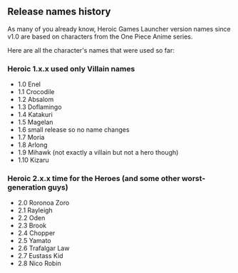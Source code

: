 ## Release names history

As many of you already know, Heroic Games Launcher version names since v1.0 are based on characters from the One Piece Anime series.

Here are all the character's names that were used so far:

### Heroic 1.x.x used only Villain names

* 1.0 Enel
* 1.1 Crocodile
* 1.2 Absalom
* 1.3 Doflamingo
* 1.4 Katakuri
* 1.5 Magelan
* 1.6 small release so no name changes
* 1.7 Moria
* 1.8 Arlong
* 1.9 Mihawk (not exactly a villain but not a hero though)
* 1.10 Kizaru 

### Heroic 2.x.x time for the Heroes (and some other worst-generation guys)

* 2.0 Roronoa Zoro
* 2.1 Rayleigh
* 2.2 Oden
* 2.3 Brook
* 2.4 Chopper
* 2.5 Yamato
* 2.6 Trafalgar Law
* 2.7 Eustass Kid
* 2.8 Nico Robin
